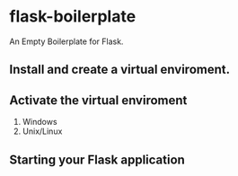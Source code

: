 # flask-boilerplate
An Empty Boilerplate for Flask.


## Install and create a virtual enviroment.

## Activate the virtual enviroment
1. Windows
2. Unix/Linux

## Starting your Flask application